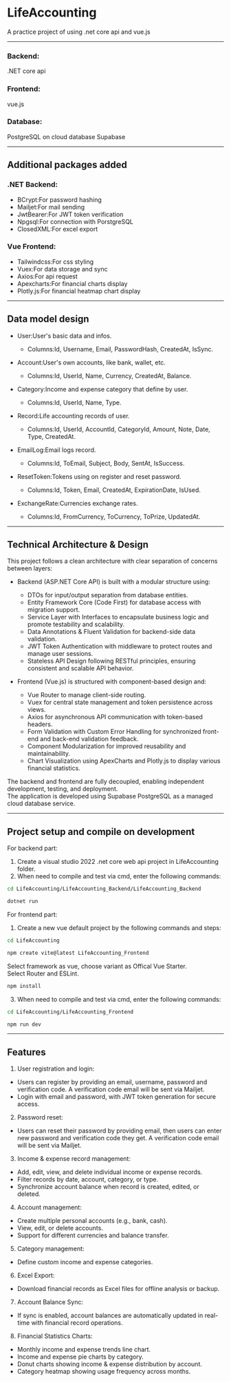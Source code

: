# LifeAccounting
A practice project of using .net core api and vue.js  

-----
### Backend:
.NET core api  
### Frontend:
vue.js  
### Database:
PostgreSQL on cloud database Supabase  

-----
## Additional packages added
### .NET Backend:
- BCrypt:For password hashing
- Mailjet:For mail sending
- JwtBearer:For JWT token verification
- Npgsql:For connection with PorstgreSQL
- ClosedXML:For excel export
  
### Vue Frontend:
- Tailwindcss:For css styling
- Vuex:For data storage and sync
- Axios:For api request
- Apexcharts:For financial charts display
- Plotly.js:For financial heatmap chart display

-----
## Data model design
- User:User's basic data and infos.
  - Columns:Id, Username, Email, PasswordHash, CreatedAt, IsSync.  
  
- Account:User's own accounts, like bank, wallet, etc.
  - Columns:Id, UserId, Name, Currency, CreatedAt, Balance.
  
- Category:Income and expense category that define by user.
  - Columns:Id, UserId, Name, Type.
  
- Record:Life accounting records of user.
  - Columns:Id, UserId, AccountId, CategoryId, Amount, Note, Date, Type, CreatedAt.
  
- EmailLog:Email logs record.
  - Columns:Id, ToEmail, Subject, Body, SentAt, IsSuccess.
  
- ResetToken:Tokens using on register and reset password.
  - Columns:Id, Token, Email, CreatedAt, ExpirationDate, IsUsed.
  
- ExchangeRate:Currencies exchange rates.
  - Columns:Id, FromCurrency, ToCurrency, ToPrize, UpdatedAt.

-----
## Technical Architecture & Design
This project follows a clean architecture with clear separation of concerns between layers:
  
- Backend (ASP.NET Core API) is built with a modular structure using:
  - DTOs for input/output separation from database entities.
  - Entity Framework Core (Code First) for database access with migration support.
  - Service Layer with Interfaces to encapsulate business logic and promote testability and scalability.
  - Data Annotations & Fluent Validation for backend-side data validation.
  - JWT Token Authentication with middleware to protect routes and manage user sessions.
  - Stateless API Design following RESTful principles, ensuring consistent and scalable API behavior.
  
- Frontend (Vue.js) is structured with component-based design and:
  - Vue Router to manage client-side routing.
  - Vuex for central state management and token persistence across views.
  - Axios for asynchronous API communication with token-based headers.
  - Form Validation with Custom Error Handling for synchronized front-end and back-end validation feedback.
  - Component Modularization for improved reusability and maintainability.
  - Chart Visualization using ApexCharts and Plotly.js to display various financial statistics.
  
The backend and frontend are fully decoupled, enabling independent development, testing, and deployment.  
The application is developed using Supabase PostgreSQL as a managed cloud database service.

-----
## Project setup and compile on development
For backend part:  
1. Create a visual studio 2022 .net core web api project in LifeAccounting folder.
2. When need to compile and test via cmd, enter the following commands:  
```sh
cd LifeAccounting/LifeAccounting_Backend/LifeAccounting_Backend
```  
```sh
dotnet run
```  
  
For frontend part:  
1. Create a new vue default project by the following commands and steps:  
```sh
cd LifeAccounting
```  
```sh
npm create vite@latest LifeAccounting_Frontend
```  
Select framework as vue, choose variant as Offical Vue Starter.  
Select Router and ESLint.  
```sh
npm install
```  

3. When need to compile and test via cmd, enter the following commands:  
```sh
cd LifeAccounting/LifeAccounting_Frontend
```  
```sh
npm run dev
```  

-----
## Features
1. User registration and login:
  - Users can register by providing an email, username, password and verification code. A verification code email will be sent via Mailjet.
  - Login with email and password, with JWT token generation for secure access.
  
2. Password reset:
  - Users can reset their password by providing email, then users can enter new password and verification code they get. A verification code email will be sent via Mailjet.
  
3. Income & expense record management:
  - Add, edit, view, and delete individual income or expense records.
  - Filter records by date, account, category, or type.
  - Synchronize account balance when record is created, edited, or deleted.
  
4. Account management:
  - Create multiple personal accounts (e.g., bank, cash).
  - View, edit, or delete accounts.
  - Support for different currencies and balance transfer.
  
5. Category management:
  - Define custom income and expense categories.
  
6. Excel Export:
  - Download financial records as Excel files for offline analysis or backup.
  
7. Account Balance Sync:
  - If sync is enabled, account balances are automatically updated in real-time with financial record operations.
  
8. Financial Statistics Charts:
  - Monthly income and expense trends line chart.
  - Income and expense pie charts by category.
  - Donut charts showing income & expense distribution by account.
  - Category heatmap showing usage frequency across months.
